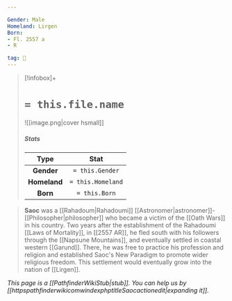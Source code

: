 ```yaml
---

Gender: Male
Homeland: Lirgen
Born:
- Fl. 2557 a
- R

tag: 👤️
---
```


> [!infobox]+
> #  `= this.file.name`
> ![[image.png|cover hsmall]]
> ##### Stats
> Type | Stat |
> :---: |:---:|
> **Gender** | `= this.Gender` |
> **Homeland** | `= this.Homeland` |
> **Born** | `= this.Born` |



> **Saoc** was a [[Rahadoum|Rahadoumi]] [[Astronomer|astronomer]]-[[Philosopher|philosopher]] who became a victim of the [[Oath Wars]] in his country. Two years after the establishment of the Rahadoumi [[Laws of Mortality]], in [[2557 AR]], he fled south with his followers through the [[Napsune Mountains]], and eventually settled in coastal western [[Garund]]. There, he was free to practice his profession and religion and established Saoc's New Paradigm to promote wider religious freedom. This settlement would eventually grow into the nation of [[Lirgen]].



*This page is a [[PathfinderWikiStub|stub]]. You can help us by [[httpspathfinderwikicomwindexphptitleSaocactionedit|expanding it]].*








